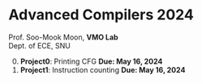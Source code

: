 # Advanced Compilers 2024 
Prof. Soo-Mook Moon, **VMO Lab**   
Dept. of ECE, SNU  

0. **Project0**: Printing CFG **Due: May 16, 2024**
1. **Project1**: Instruction counting **Due: May 16, 2024**